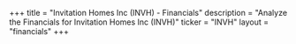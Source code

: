 +++
title = "Invitation Homes Inc (INVH) - Financials"
description = "Analyze the Financials for Invitation Homes Inc (INVH)"
ticker = "INVH"
layout = "financials"
+++

